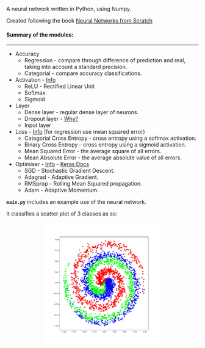 A neural network written in Python, using Numpy.

Created following the book [Neural Networks from Scratch](https://nnfs.io/)

#### Summary of the modules:
---

- Accuracy
	- Regression - compare through difference of prediction and real, taking into account a standard precision.
	- Categorial - compare accuracy classifications.
- Activation - [Info](https://en.wikipedia.org/wiki/Activation_function)
	- ReLU - Rectified Linear Unit 
	- Softmax 
	- Sigmoid 
- Layer
	- Dense layer - regular dense layer of neurons.
	- Dropout layer - [Why?](https://en.wikipedia.org/wiki/Dilution_(neural_networks))
	- Input layer
- Loss - [Info](https://en.wikipedia.org/wiki/Loss_functions_for_classification) (for regression use mean squared error)
	- Categorial Cross Entropy - cross entropy using a softmax activation. 
	- Binary Cross Entropy - cross entropy using a sigmoid activation. 
	- Mean Squared Error - the average square of all errors.
	- Mean Absolute Error - the average absolute value of all errors. 
- Optimiser - [Info](https://en.wikipedia.org/wiki/Backpropagation) - [Keras Docs](https://keras.io/api/optimizers/)
	- SGD - Stochastic Gradient Descent.
	- Adagrad - Adaptive Gradient.
	- RMSprop - Rolling Mean Squared propagation.
	- Adam - Adaptive Momentum.


**`main.py`** includes an example use of the neural network.

It classifies a scatter plot of 3 classes as so:
<center>
	<img src="Figure_1.png" alt="drawing" width="300"/>
</center>


